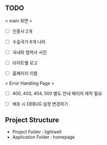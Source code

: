 ## TODO
< main 화면 > 

- [ ] 인증서 2개
- [ ] 수출국가 6개 나라
- [ ] 국내외 협력사 사진
- [ ] 라이트웰 로고

- [ ] 홈페이지 이름

< Error Handling Page >

- [ ] 400, 403, 404, 500 별도 안내 페이지 제작 필요
- [ ] 배포 시 DEBUG 설정 변경하기


## Project Structure

- Project Folder : lightwell
- Application Folder : homepage